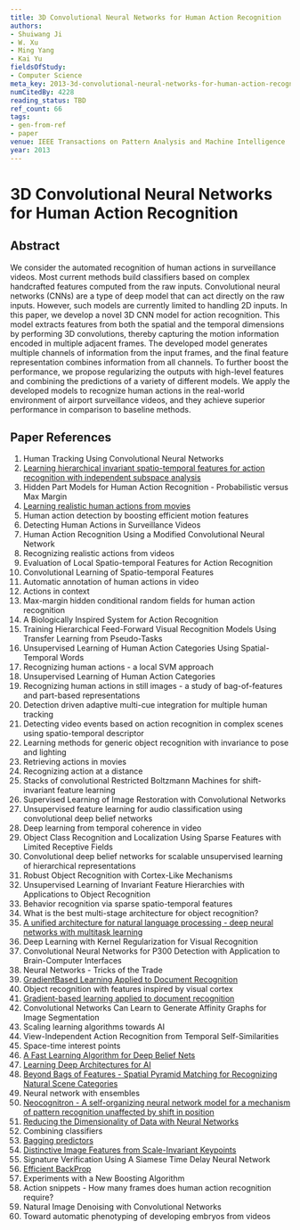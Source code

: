 ```yaml
---
title: 3D Convolutional Neural Networks for Human Action Recognition
authors:
- Shuiwang Ji
- W. Xu
- Ming Yang
- Kai Yu
fieldsOfStudy:
- Computer Science
meta_key: 2013-3d-convolutional-neural-networks-for-human-action-recognition
numCitedBy: 4228
reading_status: TBD
ref_count: 66
tags:
- gen-from-ref
- paper
venue: IEEE Transactions on Pattern Analysis and Machine Intelligence
year: 2013
---
```


# 3D Convolutional Neural Networks for Human Action Recognition

## Abstract

We consider the automated recognition of human actions in surveillance videos. Most current methods build classifiers based on complex handcrafted features computed from the raw inputs. Convolutional neural networks (CNNs) are a type of deep model that can act directly on the raw inputs. However, such models are currently limited to handling 2D inputs. In this paper, we develop a novel 3D CNN model for action recognition. This model extracts features from both the spatial and the temporal dimensions by performing 3D convolutions, thereby capturing the motion information encoded in multiple adjacent frames. The developed model generates multiple channels of information from the input frames, and the final feature representation combines information from all channels. To further boost the performance, we propose regularizing the outputs with high-level features and combining the predictions of a variety of different models. We apply the developed models to recognize human actions in the real-world environment of airport surveillance videos, and they achieve superior performance in comparison to baseline methods.

## Paper References

1. Human Tracking Using Convolutional Neural Networks
2. [Learning hierarchical invariant spatio-temporal features for action recognition with independent subspace analysis](2011-learning-hierarchical-invariant-spatio-temporal-features-for-action-recognition-with-independent-subspace-analysis)
3. Hidden Part Models for Human Action Recognition - Probabilistic versus Max Margin
4. [Learning realistic human actions from movies](2008-learning-realistic-human-actions-from-movies)
5. Human action detection by boosting efficient motion features
6. Detecting Human Actions in Surveillance Videos
7. Human Action Recognition Using a Modified Convolutional Neural Network
8. Recognizing realistic actions from videos
9. Evaluation of Local Spatio-temporal Features for Action Recognition
10. Convolutional Learning of Spatio-temporal Features
11. Automatic annotation of human actions in video
12. Actions in context
13. Max-margin hidden conditional random fields for human action recognition
14. A Biologically Inspired System for Action Recognition
15. Training Hierarchical Feed-Forward Visual Recognition Models Using Transfer Learning from Pseudo-Tasks
16. Unsupervised Learning of Human Action Categories Using Spatial-Temporal Words
17. Recognizing human actions - a local SVM approach
18. Unsupervised Learning of Human Action Categories
19. Recognizing human actions in still images - a study of bag-of-features and part-based representations
20. Detection driven adaptive multi-cue integration for multiple human tracking
21. Detecting video events based on action recognition in complex scenes using spatio-temporal descriptor
22. Learning methods for generic object recognition with invariance to pose and lighting
23. Retrieving actions in movies
24. Recognizing action at a distance
25. Stacks of convolutional Restricted Boltzmann Machines for shift-invariant feature learning
26. Supervised Learning of Image Restoration with Convolutional Networks
27. Unsupervised feature learning for audio classification using convolutional deep belief networks
28. Deep learning from temporal coherence in video
29. Object Class Recognition and Localization Using Sparse Features with Limited Receptive Fields
30. Convolutional deep belief networks for scalable unsupervised learning of hierarchical representations
31. Robust Object Recognition with Cortex-Like Mechanisms
32. Unsupervised Learning of Invariant Feature Hierarchies with Applications to Object Recognition
33. Behavior recognition via sparse spatio-temporal features
34. What is the best multi-stage architecture for object recognition?
35. [A unified architecture for natural language processing - deep neural networks with multitask learning](2008-a-unified-architecture-for-natural-language-processing-deep-neural-networks-with-multitask-learning)
36. Deep Learning with Kernel Regularization for Visual Recognition
37. Convolutional Neural Networks for P300 Detection with Application to Brain-Computer Interfaces
38. Neural Networks - Tricks of the Trade
39. [GradientBased Learning Applied to Document Recognition](2001-gradientbased-learning-applied-to-document-recognition)
40. Object recognition with features inspired by visual cortex
41. [Gradient-based learning applied to document recognition](1998-gradient-based-learning-applied-to-document-recognition)
42. Convolutional Networks Can Learn to Generate Affinity Graphs for Image Segmentation
43. Scaling learning algorithms towards AI
44. View-Independent Action Recognition from Temporal Self-Similarities
45. Space-time interest points
46. [A Fast Learning Algorithm for Deep Belief Nets](2006-a-fast-learning-algorithm-for-deep-belief-nets)
47. [Learning Deep Architectures for AI](2007-learning-deep-architectures-for-ai)
48. [Beyond Bags of Features - Spatial Pyramid Matching for Recognizing Natural Scene Categories](2006-beyond-bags-of-features-spatial-pyramid-matching-for-recognizing-natural-scene-categories)
49. Neural network with ensembles
50. [Neocognitron - A self-organizing neural network model for a mechanism of pattern recognition unaffected by shift in position](2004-neocognitron-a-self-organizing-neural-network-model-for-a-mechanism-of-pattern-recognition-unaffected-by-shift-in-position)
51. [Reducing the Dimensionality of Data with Neural Networks](2006-reducing-the-dimensionality-of-data-with-neural-networks)
52. Combining classifiers
53. [Bagging predictors](2004-bagging-predictors)
54. [Distinctive Image Features from Scale-Invariant Keypoints](2004-distinctive-image-features-from-scale-invariant-keypoints)
55. Signature Verification Using A Siamese Time Delay Neural Network
56. [Efficient BackProp](2012-efficient-backprop)
57. Experiments with a New Boosting Algorithm
58. Action snippets - How many frames does human action recognition require?
59. Natural Image Denoising with Convolutional Networks
60. Toward automatic phenotyping of developing embryos from videos
